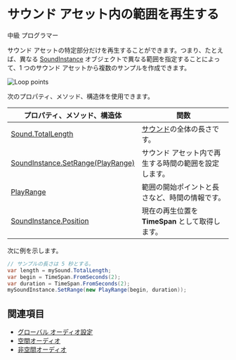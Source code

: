 # サウンド アセット内の範囲を再生する

<span class="label label-doc-level">中級</span>
<span class="label label-doc-audience">プログラマー</span>

サウンド アセットの特定部分だけを再生することができます。つまり、たとえば、異なる [SoundInstance](xref:Xenko.Audio.SoundInstance) オブジェクトで異なる範囲を指定することによって、1 つのサウンド アセットから複数のサンプルを作成できます。

![Loop points](media/audio-advanced-features-loop-points.png)

次のプロパティ、メソッド、構造体を使用できます。

| プロパティ、メソッド、構造体 | 関数 |
|---------|-----------|
| [Sound.TotalLength](xref:Xenko.Audio.Sound.TotalLength) | [サウンド](xref:Xenko.Audio.Sound)の全体の長さです。 |
| [SoundInstance.SetRange(PlayRange)](xref:Xenko.Audio.SoundInstance.SetRange(Xenko.Audio.PlayRange)) | サウンド アセット内で再生する時間の範囲を設定します。 |
| [PlayRange](xref:Xenko.Audio.PlayRange) | 範囲の開始ポイントと長さなど、時間の情報です。 |
| [SoundInstance.Position](xref:Xenko.Audio.SoundInstance.Position) | 現在の再生位置を **TimeSpan** として取得します。 |

次に例を示します。

```cs
// サンプルの長さは 5 秒とする。
var length = mySound.TotalLength;
var begin = TimeSpan.FromSeconds(2);
var duration = TimeSpan.FromSeconds(2);
mySoundInstance.SetRange(new PlayRange(begin, duration));
```

## 関連項目
* [グローバル オーディオ設定](global-audio-settings.md)
* [空間オーディオ](spatialized-audio.md)
* [非空間オーディオ](non-spatialized-audio.md)
